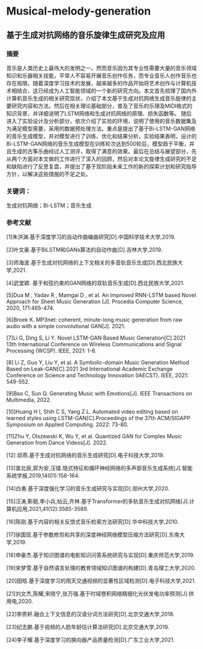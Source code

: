 # Musical-melody-generation
## 基于生成对抗网络的音乐旋律生成研究及应用

### 摘要
   音乐是人类历史上最伟大的发明之一。然而音乐因为其专业性需要大量的音乐领域知识和乐器相关技能，平常人不容易开展音乐创作任务，而专业音乐人创作音乐也存在局限。随着深度学习技术的发展，越来越多的作品开始将艺术创作与计算机技术相结合，这已经成为人工智能领域的一个新的研究方向。本文首先梳理了国内外计算机音乐生成的相关研究现状，介绍了本文基于生成对抗网络生成音乐旋律的主要研究内容和方法。然后在相关理论基础部分，普及了音乐的乐理及MIDI格式的知识背景，并详细说明了LSTM网络和生成对抗网络的原理、损失函数等。
随后进入了实验设计及分析部分，依次介绍了实验的环境，说明了使用的音乐数据集及为满足模型需要，采用的数据预处理方法。重点是提出了基于Bi-LSTM-GAN网络的音乐生成模型，并对模型进行了训练、优化和结果分析。实验结果表明，设计的Bi-LSTM-GAN网络的音乐生成模型在训练轮次达到500轮后，模型趋于平衡，并且生成的古筝乐曲经过人工测评，取得了满意的效果。最后在总结与展望部分，先从两个方面对本文做的工作进行了深入的回顾，然后对本论文旋律生成研究的不足和缺陷进行了反思复盘，并提出了基于现阶段未来工作的新的探索计划和研究指导方针，以解决这些措施的不足之处。

### 关键词：
生成对抗网络；Bi-LSTM；音乐生成



### 参考文献
[1]朱洪渊.基于深度学习的自动作曲编曲研究[D].中国科学技术大学,2019. 

[2]叶文豪.基于BiLSTM和GANs算法的自动作曲[D].吉林大学,2019.

[3]师海波.基于生成对抗网络的上下文相关的多音轨音乐生成[D].西北民族大学,2021.

[4]武堂颖. 基于和弦约束的GAN网络的双轨音乐生成[D].西北民族大学,2021.

[5]Dua M , Yadav R , Mamgai D , et al. An Improved RNN-LSTM based Novel Approach for Sheet Music Generation [J]. Procedia Computer Science, 2020, 171:465-474.

[6]Broek K. MP3net: coherent, minute-long music generation from raw audio with a simple convolutional GAN[J]. 2021.

[7]Li G, Ding S, Li Y. Novel LSTM-GAN Based Music Generation[C].2021 13th International Conference on Wireless Communications and Signal Processing (WCSP). IEEE, 2021: 1-6.

[8] Li Z, Guo Y, Liu Y, et al. A Symbolic-domain Music Generation Method Based on Leak-GAN[C].2021 3rd International Academic Exchange Conference on Science and Technology Innovation (IAECST). IEEE, 2021: 549-552.

[9]Bao C, Sun Q. Generating Music with Emotions[J]. IEEE Transactions on Multimedia, 2022.

[10]Huang H I, Shih C S, Yang Z L. Automated video editing based on learned styles using LSTM-GAN[C].Proceedings of the 37th ACM/SIGAPP Symposium on Applied Computing. 2022: 73-80.

[11]Zhu Y, Olszewski K, Wu Y, et al. Quantized GAN for Complex Music Generation from Dance Videos[J]. 2022.

[12] 邱燕.基于生成对抗网络的音乐生成研究[D].电子科技大学,2019.

[13]苗北辰,郭为安,汪镭.隐式特征和循环神经网络的多声部音乐生成系统[J].智能系统学报,2019,14(01):158-164.

[14]白勇.基于深度强化学习的音乐生成研究与实现[D].郑州大学,2020.

[15]汪涛,靳聪,李小兵,帖云,齐林.基于Transformer的多轨音乐生成对抗网络[J].计算机应用,2021,41(12):3585-3589.

[16]陈刚.基于内容的相关反馈式音乐检索方法研究[D].华中科技大学,2010.

[17]徐国现.基于参数修剪和共享的深度神经网络模型压缩方法研究[D].东南大学,2019. 

[18]申豪杰.基于知识图谱的电影知识问答系统研究与实现[D].重庆师范大学,2019.

[19]宋梦雪.基于自然语言处理的教育领域知识图谱的构建[D].青岛理工大学,2020.

[20]田晗.基于深度学习的雨天交通视频的显著性区域检测[D].电子科技大学,2021.

[21]刘文杰,陈耀,宋晓宁,张万强.基于时域卷积网络精细化光伏发电功率预测[J].供用电,2020.

[22]李质轩.融合上下文信息的汉语分词方法研究[D].北京交通大学,2018.

[23]纪志鹏.基于视频的人脸年龄估计算法研究[D].北京交通大学,2019.

[24]李子耀.基于深度学习的换向器产品质量检测[D].广东工业大学,2021.
